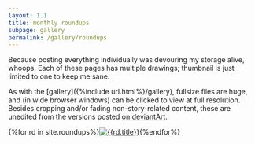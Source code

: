 ```yaml
---
layout: 1.1
title: monthly roundups
subpage: gallery
permalink: /gallery/roundups
---
```

Because posting everything individually was devouring my storage alive, whoops. Each of these pages has multiple drawings; thumbnail is just limited to one to keep me sane.

As with the [gallery]({%include url.html%}/gallery), fullsize files are huge, and (in wide browser windows) can be clicked to view at full resolution. Besides cropping and/or fading non-story-related content, these are unedited from the versions posted <a href="https://www.deviantart.com/a-flyleaf/gallery/81345929/compilation-stuff" target="_blank">on deviantArt</a>.

<section id="gallery" class="artwall roundup">{%for rd in site.roundups%}<a href="{%include url.html%}{{rd.permalink}}"><img src="{%include url.html%}/assets/img/gallery/{{rd.img}}-tn.png" alt="{{rd.title}}"/></a>{%endfor%}</section>

<!--note to self: anything with J+KL takes thumbnail priority, but something finished/in full color would be nice. barring that, a somehow-representative sketch that DOESN'T include J/KL. no text ideal-->